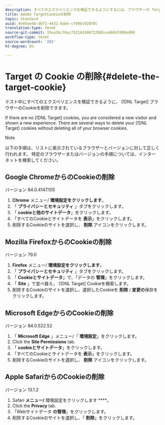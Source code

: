 ```yaml
---
description: すべてのエクスペリエンスを検証できるようにするには、ブラウザーの Target の Cookie を削除します。
title: Adobe TargetCookieの削除
topic: Standard
uuid: 6e95ee4d-dbf2-4432-8abe-cfd9bc928f0c
translation-type: tm+mt
source-git-commit: 35ea1bcf6ac75216d106722685ca460d7d00e808
workflow-type: tm+mt
source-wordcount: '261'
ht-degree: 8%

---
```



# Target の Cookie の削除{#delete-the-target-cookie}

テスト中にすべてのエクスペリエンスを検証できるように、 [!DNL Target] ブラウザーのCookieを削除できます。

If there are no [!DNL Target] cookies, you are considered a new visitor and shown a new experience. There are several ways to delete your [!DNL Target] cookies without deleting all of your browser cookies.

>[!NOTE]
>
>以下の手順は、リストに表示されているブラウザーとバージョンに対して正しく行われます。 特定のブラウザーまたはバージョンの手順については、インターネットを検索してください。

## Google ChromeからのCookieの削除

バージョン 84.0.4147.105

1. **Chrome** メニュー/ **環境設定をクリックします**。
1. 「 **プライバシーとセキュリティ** 」タブをクリックします。
1. 「 **cookieと他のサイトデータ**」をクリックします。
1. 「すべてのCookieとサイトデータを **表示**」をクリックします。
1. 削除するCookieのサイトを選択し、 **削除** アイコンをクリックします。

## Mozilla FirefoxからのCookieの削除

バージョン 79.0

1. **Firefox** メニュー/ **環境設定をクリックします**。
1. 「 **プライバシーとセキュリティ** 」タブをクリックします。
1. 「 **Cookieとサイトデータ**」で、「データの **管理**」をクリックします。
1. 「 **Site** 」で並べ替え、 [!DNL Target] Cookieを検索します。
1. 削除するCookieのサイトを選択し、選択したCookieを **削除** / **変更の**&#x200B;保存をクリックします。

## Microsoft EdgeからのCookieの削除

バージョン 84.0.522.52

1. 「 **Microsoft Edge** 」メニュー/「 **環境設定**」をクリックします。
1. Click the **Site Permissions** tab.
1. 「 **cookieとサイトデータ**」をクリックします。
1. 「すべてのCookieとサイトデータを **表示**」をクリックします。
1. 削除するCookieのサイトを選択し、 **削除** アイコンをクリックします。

## Apple SafariからのCookieの削除

バージョン 13.1.2

1. Safari **メニュー/** 環境設定をクリックします ****。
1. Click the **Privacy** tab.
1. 「Webサイトデータ **の管理**」をクリックします。
1. 削除するCookieのサイトを選択し、「 **削除**」をクリックします。
